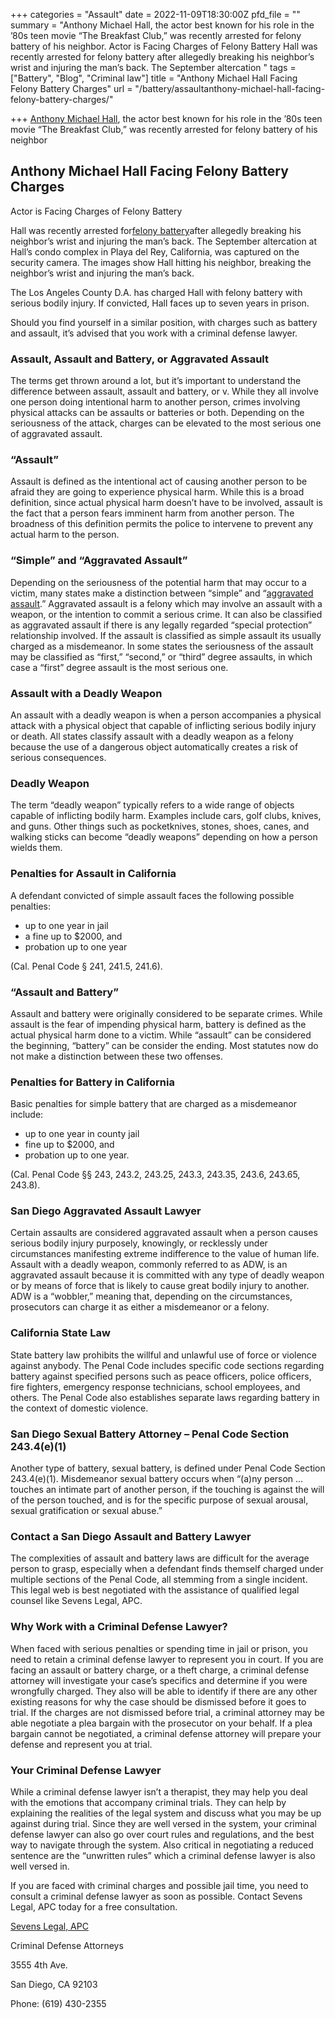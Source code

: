 +++
categories = "Assault"
date = 2022-11-09T18:30:00Z
pfd_file = ""
summary = "Anthony Michael Hall, the actor best known for his role in the ’80s teen movie “The Breakfast Club,” was recently arrested for felony battery of his neighbor. Actor is Facing Charges of Felony Battery Hall was recently arrested for felony battery after allegedly breaking his neighbor’s wrist and injuring the man’s back. The September altercation "
tags = ["Battery", "Blog", "Criminal law"]
title = "Anthony Michael Hall Facing Felony Battery Charges"
url = "/battery/assaultanthony-michael-hall-facing-felony-battery-charges/"

+++
[Anthony Michael Hall](https://www.sevenslegal.com/), the actor best known for his role in the ’80s teen movie “The Breakfast Club,” was recently arrested for felony battery of his neighbor

## Anthony Michael Hall Facing Felony Battery Charges

Actor is Facing Charges of Felony Battery

Hall was recently arrested for[felony battery](https://www.sevenslegal.com/)after allegedly breaking his neighbor’s wrist and injuring the man’s back. The September altercation at Hall’s condo complex in Playa del Rey, California, was captured on the security camera. The images show Hall hitting his neighbor, breaking the neighbor’s wrist and injuring the man’s back.

The Los Angeles County D.A. has charged Hall with felony battery with serious bodily injury. If convicted, Hall faces up to seven years in prison.

Should you find yourself in a similar position, with charges such as battery and assault, it’s advised that you work with a criminal defense lawyer.

### Assault, Assault and Battery, or Aggravated Assault

The terms get thrown around a lot, but it’s important to understand the difference between assault, assault and battery, or v. While they all involve one person doing intentional harm to another person, crimes involving physical attacks can be assaults or batteries or both. Depending on the seriousness of the attack, charges can be elevated to the most serious one of aggravated assault.

### “Assault”

Assault is defined as the intentional act of causing another person to be afraid they are going to experience physical harm. While this is a broad definition, since actual physical harm doesn’t have to be involved, assault is the fact that a person fears imminent harm from another person. The broadness of this definition permits the police to intervene to prevent any actual harm to the person.

### “Simple” and “Aggravated Assault”

Depending on the seriousness of the potential harm that may occur to a victim, many states make a distinction between “simple” and “[aggravated assault](https://www.sevenslegal.com/).” Aggravated assault is a felony which may involve an assault with a weapon, or the intention to commit a serious crime. It can also be classified as aggravated assault if there is any legally regarded “special protection” relationship involved. If the assault is classified as simple assault its usually charged as a misdemeanor. In some states the seriousness of the assault may be classified as “first,” “second,” or “third” degree assaults, in which case a “first” degree assault is the most serious one.

### Assault with a Deadly Weapon

An assault with a deadly weapon is when a person accompanies a physical attack with a physical object that capable of inflicting serious bodily injury or death. All states classify assault with a deadly weapon as a felony because the use of a dangerous object automatically creates a risk of serious consequences.

### Deadly Weapon

The term “deadly weapon” typically refers to a wide range of objects capable of inflicting bodily harm. Examples include cars, golf clubs, knives, and guns. Other things such as pocketknives, stones, shoes, canes, and walking sticks can become “deadly weapons” depending on how a person wields them.

### Penalties for Assault in California

A defendant convicted of simple assault faces the following possible penalties:

* up to one year in jail
* a fine up to $2000, and
* probation up to one year

(Cal. Penal Code § 241, 241.5, 241.6).

### “Assault and Battery”

Assault and battery were originally considered to be separate crimes. While assault is the fear of impending physical harm, battery is defined as the actual physical harm done to a victim. While “assault” can be considered the beginning, “battery” can be consider the ending. Most statutes now do not make a distinction between these two offenses.

### Penalties for Battery in California

Basic penalties for simple battery that are charged as a misdemeanor include:

* up to one year in county jail
* fine up to $2000, and
* probation up to one year.

(Cal. Penal Code §§ 243, 243.2, 243.25, 243.3, 243.35, 243.6, 243.65, 243.8).

### San Diego Aggravated Assault Lawyer

Certain assaults are considered aggravated assault when a person causes serious bodily injury purposely, knowingly, or recklessly under circumstances manifesting extreme indifference to the value of human life. Assault with a deadly weapon, commonly referred to as ADW, is an aggravated assault because it is committed with any type of deadly weapon or by means of force that is likely to cause great bodily injury to another. ADW is a “wobbler,” meaning that, depending on the circumstances, prosecutors can charge it as either a misdemeanor or a felony.

### California State Law

State battery law prohibits the willful and unlawful use of force or violence against anybody. The Penal Code includes specific code sections regarding battery against specified persons such as peace officers, police officers, fire fighters, emergency response technicians, school employees, and others. The Penal Code also establishes separate laws regarding battery in the context of domestic violence.

### San Diego Sexual Battery Attorney – Penal Code Section 243.4(e)(1)

Another type of battery, sexual battery, is defined under Penal Code Section 243.4(e)(1). Misdemeanor sexual battery occurs when “(a)ny person … touches an intimate part of another person, if the touching is against the will of the person touched, and is for the specific purpose of sexual arousal, sexual gratification or sexual abuse.”

### Contact a San Diego Assault and Battery Lawyer

The complexities of assault and battery laws are difficult for the average person to grasp, especially when a defendant finds themself charged under multiple sections of the Penal Code, all stemming from a single incident. This legal web is best negotiated with the assistance of qualified legal counsel like Sevens Legal, APC.

### Why Work with a Criminal Defense Lawyer?

When faced with serious penalties or spending time in jail or prison, you need to retain a criminal defense lawyer to represent you in court. If you are facing an assault or battery charge, or a theft charge, a criminal defense attorney will investigate your case’s specifics and determine if you were wrongfully charged. They also will be able to identify if there are any other existing reasons for why the case should be dismissed before it goes to trial. If the charges are not dismissed before trial, a criminal attorney may be able negotiate a plea bargain with the prosecutor on your behalf. If a plea bargain cannot be negotiated, a criminal defense attorney will prepare your defense and represent you at trial.

### Your Criminal Defense Lawyer

While a criminal defense lawyer isn’t a therapist, they may help you deal with the emotions that accompany criminal trials. They can help by explaining the realities of the legal system and discuss what you may be up against during trial. Since they are well versed in the system, your criminal defense lawyer can also go over court rules and regulations, and the best way to navigate through the system. Also critical in negotiating a reduced sentence are the “unwritten rules” which a criminal defense lawyer is also well versed in.

If you are faced with criminal charges and possible jail time, you need to consult a criminal defense lawyer as soon as possible. Contact Sevens Legal, APC today for a free consultation.

[Sevens Legal, APC](https://www.sevenslegal.com/ "Sevens Legal, APC")

Criminal Defense Attorneys

3555 4th Ave.

San Diego, CA 92103

Phone: (619) 430-2355